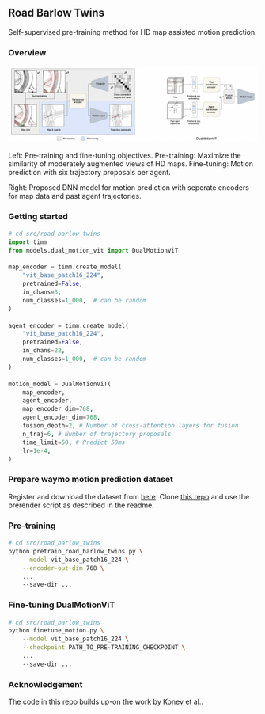 ## Road Barlow Twins
Self-supervised pre-training method for HD map assisted motion prediction.

### Overview
![Model architecture](assets/road-bralow-twins.png "Model architecture")

Left: Pre-training and fine-tuning objectives. Pre-training: Maximize the similarity of moderately augmented views of HD maps. Fine-tuning: Motion prediction with six trajectory proposals per agent.

Right: Proposed DNN model for motion prediction with seperate encoders for map data and past agent trajectories.

### Getting started
```python
# cd src/road_barlow_twins
import timm
from models.dual_motion_vit import DualMotionViT

map_encoder = timm.create_model(
    "vit_base_patch16_224",
    pretrained=False,
    in_chans=3,
    num_classes=1_000,  # can be random
)

agent_encoder = timm.create_model(
    "vit_base_patch16_224",
    pretrained=False,
    in_chans=22,
    num_classes=1_000,  # can be random
)

motion_model = DualMotionViT(
    map_encoder,
    agent_encoder,
    map_encoder_dim=768,
    agent_encoder_dim=768,
    fusion_depth=2, # Number of cross-attention layers for fusion
    n_traj=6, # Number of trajectory proposals
    time_limit=50, # Predict 50ms
    lr=1e-4,
)

```

### Prepare waymo motion prediction dataset
Register and download the dataset from [here](https://waymo.com/open).
Clone [this repo](https://github.com/kbrodt/waymo-motion-prediction-2021) and use the prerender script as described in the readme.

### Pre-training
```bash
# cd src/road_barlow_twins
python pretrain_road_barlow_twins.py \
    --model vit_base_patch16_224 \
    --encoder-out-dim 768 \
    ...
    --save-dir ...
```

### Fine-tuning DualMotionViT
```bash
# cd src/road_barlow_twins
python finetune_motion.py \
    --model vit_base_patch16_224 \
    --checkpoint PATH_TO_PRE-TRAINING_CHECKPOINT \
    ...
    --save-dir ...
```

### Acknowledgement
The code in this repo builds up-on the work by [Konev et al.](https://arxiv.org/abs/2206.02163).
